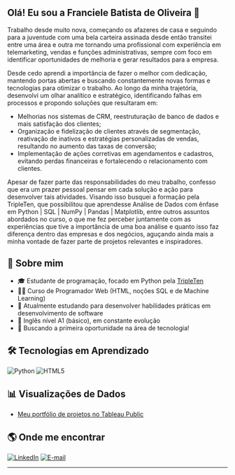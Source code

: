 ## Olá! Eu sou a Franciele Batista de Oliveira 👋

Trabalho desde muito nova, começando os afazeres de casa e seguindo para a juventude com uma bela carteira assinada desde então transitei entre uma área e outra me tornando uma profissional com experiência em telemarketing, vendas e funções administrativas, sempre com foco em identificar oportunidades de melhoria e gerar resultados para a empresa.

Desde cedo aprendi a importância de fazer o melhor com dedicação, mantendo portas abertas e buscando constantemente novas formas e tecnologias para otimizar o trabalho. Ao longo da minha trajetória, desenvolvi um olhar analítico e estratégico, identificando falhas em processos e propondo soluções que resultaram em:
- Melhorias nos sistemas de CRM, reestruturação de banco de dados e mais satisfação dos clientes;
- Organização e fidelização de clientes através de segmentação, reativação de inativos e estratégias personalizadas de vendas, resultando no aumento das taxas de conversão;
- Implementação de ações corretivas em agendamentos e cadastros, evitando perdas financeiras e fortalecendo o relacionamento com clientes.

Apesar de fazer parte das responsabilidades do meu trabalho, confesso que era um prazer pessoal pensar em cada solução e ação para desenvolver tais atividades.
Visando isso busquei a formação pela TripleTen, que possibilitou que aprendesse Análise de Dados com ênfase em Python | SQL | NumPy | Pandas | Matplotlib, entre outros assuntos abordados no curso, o que me fez perceber juntamente com as experiências que tive a importância de uma boa análise e quanto isso faz diferença dentro das empresas e dos negócios, aguçando ainda mais a minha vontade de fazer parte de projetos relevantes e inspiradores.

## 🚀 Sobre mim
- 🎓 Estudante de programação, focado em Python pela [TripleTen](https://tripleten.com/)
- 🧑‍💻 Curso de Programador Web (HTML, noções SQL e de Machine Learning)
- 🌱 Atualmente estudando para desenvolver habilidades práticas em desenvolvimento de software
- 📖 Inglês nível A1 (básico), em constante evolução
- 🎯 Buscando a primeira oportunidade na área de tecnologia!

## 🛠️ Tecnologias em Aprendizado
![Python](https://img.shields.io/badge/Python-3776AB?style=for-the-badge&logo=python&logoColor=white)
![HTML5](https://img.shields.io/badge/HTML5-E34F26?style=for-the-badge&logo=html5&logoColor=white)

## 📊 Visualizações de Dados

- [Meu portfólio de projetos no Tableau Public](https://public.tableau.com/app/profile/franciele.batista.de.oliveira/vizzes)
## 🌎 Onde me encontrar
[![LinkedIn](https://img.shields.io/badge/LinkedIn-0077B5?style=for-the-badge&logo=linkedin&logoColor=white)](https://www.linkedin.com/in/franciele-batista-de-oliveira-1a8a00175/)
[![E-mail](https://img.shields.io/badge/Email-D14836?style=for-the-badge&logo=gmail&logoColor=white)](mailto:francielegdf.pt@gmail.com)

---

